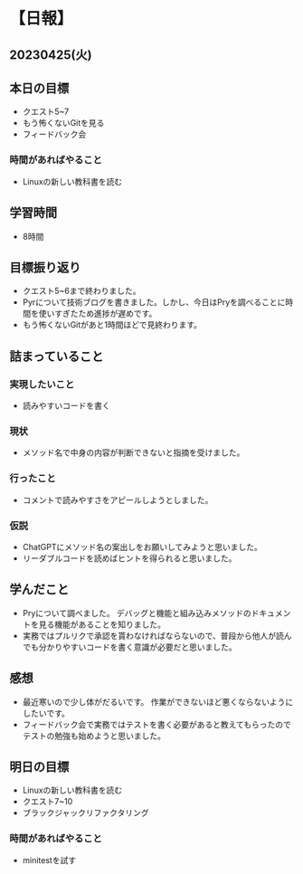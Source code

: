 # 【日報】
## 20230425(火)
## 本日の目標
- クエスト5~7
- もう怖くないGitを見る
- フィードバック会

### 時間があればやること
- Linuxの新しい教科書を読む

## 学習時間
- 8時間
## 目標振り返り
- クエスト5~6まで終わりました。
- Pyrについて技術ブログを書きました。しかし、今日はPryを調べることに時間を使いすぎたため進捗が遅めです。
- もう怖くないGitがあと1時間ほどで見終わります。

## 詰まっていること
### 実現したいこと 
- 読みやすいコードを書く
### 現状
- メソッド名で中身の内容が判断できないと指摘を受けました。
### 行ったこと 
- コメントで読みやすさをアピールしようとしました。
### 仮説
- ChatGPTにメソッド名の案出しをお願いしてみようと思いました。
- リーダブルコードを読めばヒントを得られると思いました。

## 学んだこと
- Pryについて調べました。
デバッグと機能と組み込みメソッドのドキュメントを見る機能があることを知りました。
- 実務ではプルリクで承認を貰わなければならないので、普段から他人が読んでも分かりやすいコードを書く意識が必要だと思いました。
## 感想
- 最近寒いので少し体がだるいです。
作業ができないほど悪くならないようにしたいです。
- フィードバック会で実務ではテストを書く必要があると教えてもらったのでテストの勉強も始めようと思いました。

## 明日の目標
- Linuxの新しい教科書を読む
- クエスト7~10
- ブラックジャックリファクタリング

### 時間があればやること
- minitestを試す